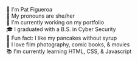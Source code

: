 🐉 I'm Pat Figueroa  
👩 My pronouns are she/her   
📁 I'm currently working on my portfolio  
🎓 I graduated with a B.S. in Cyber Security  
🚩 Fun fact: I like my pancakes without syrup   
💙 I love film photography, comic books, & movies   
📚 I'm currently learning HTML, CSS, & Javascript  
